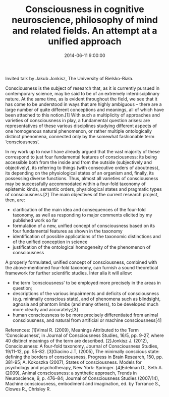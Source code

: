 ﻿---
layout: post
title:  "Consciousness in cognitive neuroscience, philosophy of mind and related fields. An attempt at a unified approach"
date:   2014-06-11 9:00:00
image: /images/11.jpg
---

Invited talk by Jakub Jonkisz, The University of Bielsko-Biała.

Consciousness is the subject of research that, as it is currently pursued in contemporary science, may be said to be of an extremely interdisciplinary nature. At the same time, as is evident throughout the field, we see that it has come to be understood in ways that are highly ambiguous – there are a large number of quite different conceptions and meanings, all of which have been attached to this notion.[1] With such a multiplicity of approaches and varieties of consciousness in play, a fundamental question arises: are representatives of these various disciplines studying different aspects of one homogenous natural phenomenon, or rather multiple ontologically distinct phenomena, connected only by the somewhat fashionable term ‘consciousness’.

In my work up to now I have already argued that the vast majority of these correspond to just four fundamental features of consciousness: its being accessible both from the inside and from the outside (subjectively and objectively), its referring to things (with consecutive orders of aboutness), its depending on the physiological states of an organism and, finally, its possessing diverse functions. Thus, almost all varieties of consciousness may be successfully accommodated within a four-fold taxonomy of epistemic kinds, semantic orders, physiological states and pragmatic types of consciousness.[2] The main objectives of the current research project, then, are:

- clarification of the main idea and consequences of the four-fold taxonomy, as well as responding to major comments elicited by my published work so far
- formulation of a new, unified concept of consciousness based on its four fundamental features as shown in the taxonomy
- identification of possible applications of the taxonomic distinctions and of the unified conception in science
- justification of the ontological homogeneity of the phenomenon of consciousness

A properly formulated, unified concept of consciousness, combined with the above-mentioned four-fold taxonomy, can furnish a sound theoretical framework for further scientific studies. Inter alia it  will allow:

- the term ‘consciousness’ to be employed more precisely in the areas in question;
- descriptions of the various impairments and deficits of consciousness (e.g. minimally conscious state), and of phenomena such as blindsight, agnosia and phantom limbs (and many others), to be developed much more clearly and accurately;[3]
- human consciousness to be more precisely differentiated from animal consciousness, and natural from artificial or machine consciousness[4]

References:
[1]Vimal R. (2009), Meanings Attributed to the Term ‘Consciousness’, in Journal of Consciousness Studies, 16/5, pp. 9-27, where 40 distinct meanings of the term are described.
[2]Jonkisz J. (2012), Consciousness: A four-fold taxonomy, Journal of Consciousness Studies, 19/11-12, pp. 55-82.
[3]Giacino J.T, (2005), The minimally conscious state: defining the borders of consciousness, Progress in Brain Research, 150, pp. 381-95; A. Kokoszka (2007), States of consciousness. Models for psychology and psychotherapy, New York: Springer.
[4]Edelman D., Seth A. (2009), Animal consciousness: a synthetic approach, Trends in Neuroscience, 9, p. 476–84; Journal of Consciousness Studies (2007/14), Machine consciousness, embodiment and imagination, ed. by Torrance S., Clowes R., Chrisley R.
